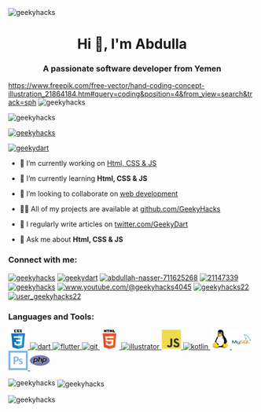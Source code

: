 

<img src="https://1.bp.blogspot.com/-7A4WynwLsMw/XbBpCXG8fHI/AAAAAAAAMt4/uOa1bpLskYgrwGbllhSu2SDj_Mig8SXJQCLcBGAsYHQ/s1600/2000_600px.gif" alt="geekyhacks" />

<h1 align="center">Hi 👋, I'm Abdulla</h1>
<h3 align="center">A passionate software developer from Yemen</h3>

https://www.freepik.com/free-vector/hand-coding-concept-illustration_21864184.htm#query=coding&position=4&from_view=search&track=sph
<img src="https://www.freepik.com/free-vector/hand-coding-concept-illustration_21864184.htm#query=coding&position=4&from_view=search&track=sph" alt="geekyhacks" />

<p align="left"> <img src="https://komarev.com/ghpvc/?username=geekyhacks&label=Profile%20views&color=0e75b6&style=flat" alt="geekyhacks" /> </p>

<p align="left"> <a href="https://github.com/ryo-ma/github-profile-trophy"><img src="https://github-profile-trophy.vercel.app/?username=geekyhacks" alt="geekyhacks" /></a> </p>

<p align="left"> <a href="https://twitter.com/geekydart" target="blank"><img src="https://img.shields.io/twitter/follow/geekydart?logo=twitter&style=for-the-badge" alt="geekydart" /></a> </p>

- 🔭 I’m currently working on [Html, CSS & JS](https://github.com/GeekyHacks/personal-Portfolio.git)

- 🌱 I’m currently learning **Html, CSS & JS**

- 👯 I’m looking to collaborate on [web development](https://github.com/GeekyHacks/Web-Dev-For-Beginners.git)

- 👨‍💻 All of my projects are available at [github.com/GeekyHacks](github.com/GeekyHacks)

- 📝 I regularly write articles on [twitter.com/GeekyDart](twitter.com/GeekyDart)

- 💬 Ask me about **Html, CSS & JS**

<h3 align="left">Connect with me:</h3>
<p align="left">
<a href="https://codepen.io/geekyhacks" target="blank"><img align="center" src="https://raw.githubusercontent.com/rahuldkjain/github-profile-readme-generator/master/src/images/icons/Social/codepen.svg" alt="geekyhacks" height="30" width="40" /></a>
<a href="https://twitter.com/geekydart" target="blank"><img align="center" src="https://raw.githubusercontent.com/rahuldkjain/github-profile-readme-generator/master/src/images/icons/Social/twitter.svg" alt="geekydart" height="30" width="40" /></a>
<a href="https://linkedin.com/in/abdullah-nasser-711625268" target="blank"><img align="center" src="https://raw.githubusercontent.com/rahuldkjain/github-profile-readme-generator/master/src/images/icons/Social/linked-in-alt.svg" alt="abdullah-nasser-711625268" height="30" width="40" /></a>
<a href="https://stackoverflow.com/users/21147339" target="blank"><img align="center" src="https://raw.githubusercontent.com/rahuldkjain/github-profile-readme-generator/master/src/images/icons/Social/stack-overflow.svg" alt="21147339" height="30" width="40" /></a>
<a href="https://instagram.com/geekyhacks" target="blank"><img align="center" src="https://raw.githubusercontent.com/rahuldkjain/github-profile-readme-generator/master/src/images/icons/Social/instagram.svg" alt="geekyhacks" height="30" width="40" /></a>
<a href="https://www.youtube.com/c/www.youtube.com/@geekyhacks4045" target="blank"><img align="center" src="https://raw.githubusercontent.com/rahuldkjain/github-profile-readme-generator/master/src/images/icons/Social/youtube.svg" alt="www.youtube.com/@geekyhacks4045" height="30" width="40" /></a>
<a href="https://www.hackerrank.com/geekyhacks22" target="blank"><img align="center" src="https://raw.githubusercontent.com/rahuldkjain/github-profile-readme-generator/master/src/images/icons/Social/hackerrank.svg" alt="geekyhacks22" height="30" width="40" /></a>
<a href="https://auth.geeksforgeeks.org/user/user_geekyhacks22" target="blank"><img align="center" src="https://raw.githubusercontent.com/rahuldkjain/github-profile-readme-generator/master/src/images/icons/Social/geeks-for-geeks.svg" alt="user_geekyhacks22" height="30" width="40" /></a>
</p>

<h3 align="left">Languages and Tools:</h3>
<p align="left"> <a href="https://www.w3schools.com/css/" target="_blank" rel="noreferrer"> <img src="https://raw.githubusercontent.com/devicons/devicon/master/icons/css3/css3-original-wordmark.svg" alt="css3" width="40" height="40"/> </a> <a href="https://dart.dev" target="_blank" rel="noreferrer"> <img src="https://www.vectorlogo.zone/logos/dartlang/dartlang-icon.svg" alt="dart" width="40" height="40"/> </a> <a href="https://flutter.dev" target="_blank" rel="noreferrer"> <img src="https://www.vectorlogo.zone/logos/flutterio/flutterio-icon.svg" alt="flutter" width="40" height="40"/> </a> <a href="https://git-scm.com/" target="_blank" rel="noreferrer"> <img src="https://www.vectorlogo.zone/logos/git-scm/git-scm-icon.svg" alt="git" width="40" height="40"/> </a> <a href="https://www.w3.org/html/" target="_blank" rel="noreferrer"> <img src="https://raw.githubusercontent.com/devicons/devicon/master/icons/html5/html5-original-wordmark.svg" alt="html5" width="40" height="40"/> </a> <a href="https://www.adobe.com/in/products/illustrator.html" target="_blank" rel="noreferrer"> <img src="https://www.vectorlogo.zone/logos/adobe_illustrator/adobe_illustrator-icon.svg" alt="illustrator" width="40" height="40"/> </a> <a href="https://developer.mozilla.org/en-US/docs/Web/JavaScript" target="_blank" rel="noreferrer"> <img src="https://raw.githubusercontent.com/devicons/devicon/master/icons/javascript/javascript-original.svg" alt="javascript" width="40" height="40"/> </a> <a href="https://kotlinlang.org" target="_blank" rel="noreferrer"> <img src="https://www.vectorlogo.zone/logos/kotlinlang/kotlinlang-icon.svg" alt="kotlin" width="40" height="40"/> </a> <a href="https://www.linux.org/" target="_blank" rel="noreferrer"> <img src="https://raw.githubusercontent.com/devicons/devicon/master/icons/linux/linux-original.svg" alt="linux" width="40" height="40"/> </a> <a href="https://www.mysql.com/" target="_blank" rel="noreferrer"> <img src="https://raw.githubusercontent.com/devicons/devicon/master/icons/mysql/mysql-original-wordmark.svg" alt="mysql" width="40" height="40"/> </a> <a href="https://www.photoshop.com/en" target="_blank" rel="noreferrer"> <img src="https://raw.githubusercontent.com/devicons/devicon/master/icons/photoshop/photoshop-line.svg" alt="photoshop" width="40" height="40"/> </a> <a href="https://www.php.net" target="_blank" rel="noreferrer"> <img src="https://raw.githubusercontent.com/devicons/devicon/master/icons/php/php-original.svg" alt="php" width="40" height="40"/> </a> </p>

<p><img align="left" src="https://github-readme-stats.vercel.app/api/top-langs?username=geekyhacks&show_icons=true&locale=en&layout=compact" alt="geekyhacks" /></p>

<p>&nbsp;<img align="center" src="https://github-readme-stats.vercel.app/api?username=geekyhacks&show_icons=true&locale=en" alt="geekyhacks" /></p>

<p><img align="center" src="https://github-readme-streak-stats.herokuapp.com/?user=geekyhacks&" alt="geekyhacks" /></p>
